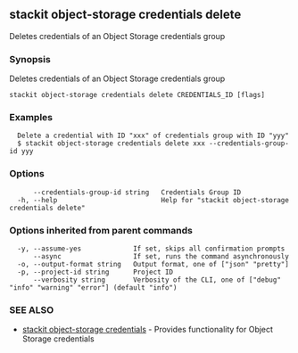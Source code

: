 ## stackit object-storage credentials delete

Deletes credentials of an Object Storage credentials group

### Synopsis

Deletes credentials of an Object Storage credentials group

```
stackit object-storage credentials delete CREDENTIALS_ID [flags]
```

### Examples

```
  Delete a credential with ID "xxx" of credentials group with ID "yyy"
  $ stackit object-storage credentials delete xxx --credentials-group-id yyy
```

### Options

```
      --credentials-group-id string   Credentials Group ID
  -h, --help                          Help for "stackit object-storage credentials delete"
```

### Options inherited from parent commands

```
  -y, --assume-yes             If set, skips all confirmation prompts
      --async                  If set, runs the command asynchronously
  -o, --output-format string   Output format, one of ["json" "pretty"]
  -p, --project-id string      Project ID
      --verbosity string       Verbosity of the CLI, one of ["debug" "info" "warning" "error"] (default "info")
```

### SEE ALSO

* [stackit object-storage credentials](./stackit_object-storage_credentials.md)	 - Provides functionality for Object Storage credentials

